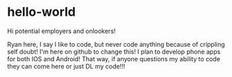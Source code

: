 # hello-world

Hi potential employers and onlookers!

Ryan here, I say I like to code, but never code anything because of crippling self doubt!
I'm here on github to change this! I plan to develop phone apps for both IOS and Android!
That way, if anyone questions my ability to code they can come here or just DL my code!!!



